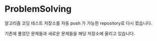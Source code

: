 # ProblemSolving

알고리즘 코딩 테스트 저장소를 자동 push 가 가능한 repository로 다시 팠습니다. 

기존에 풀었던 문제들과 새로운 문제들을 해당 저장소에 올리고 있습니다. 
